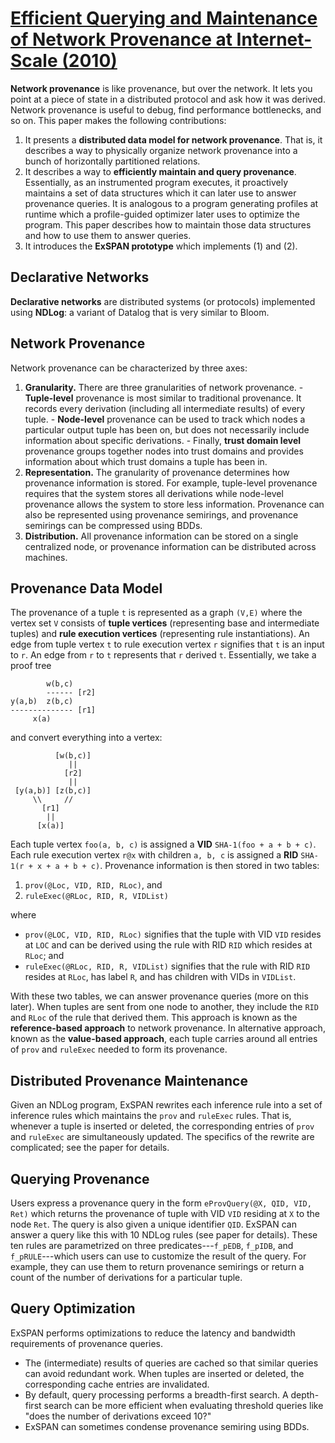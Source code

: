 # [Efficient Querying and Maintenance of Network Provenance at Internet-Scale (2010)](https://scholar.google.com/scholar?cluster=16215370428886082563)
**Network provenance** is like provenance, but over the network. It lets you
point at a piece of state in a distributed protocol and ask how it was derived.
Network provenance is useful to debug, find performance bottlenecks, and so on.
This paper makes the following contributions:

1. It presents a **distributed data model for network provenance**. That is, it
   describes a way to physically organize network provenance into a bunch of
   horizontally partitioned relations.
2. It describes a way to **efficiently maintain and query provenance**.
   Essentially, as an instrumented program executes, it proactively maintains a
   set of data structures which it can later use to answer provenance queries.
   It is analogous to a program generating profiles at runtime which a
   profile-guided optimizer later uses to optimize the program. This paper
   describes how to maintain those data structures and how to use them to
   answer queries.
3. It introduces the **ExSPAN prototype** which implements (1) and (2).

## Declarative Networks
**Declarative networks** are distributed systems (or protocols) implemented
using **NDLog**: a variant of Datalog that is very similar to Bloom.

## Network Provenance
Network provenance can be characterized by three axes:

1. **Granularity.** There are three granularities of network provenance.
       - **Tuple-level** provenance is most similar to traditional provenance.
         It records every derivation (including all intermediate results) of
         every tuple.
       - **Node-level** provenance can be used to track which nodes a
         particular output tuple has been on, but does not necessarily include
         information about specific derivations.
       - Finally, **trust domain level** provenance groups together nodes into
         trust domains and provides information about which trust domains a
         tuple has been in.
2. **Representation.** The granularity of provenance determines how provenance
   information is stored. For example, tuple-level provenance requires that the
   system stores all derivations while node-level provenance allows the system
   to store less information. Provenance can also be represented using
   provenance semirings, and provenance semirings can be compressed using BDDs.
3. **Distribution.** All provenance information can be stored on a single
   centralized node, or provenance information can be distributed across
   machines.

## Provenance Data Model
The provenance of a tuple `t` is represented as a graph `(V,E)` where the
vertex set `V` consists of **tuple vertices** (representing base and
intermediate tuples) and **rule execution vertices** (representing rule
instantiations). An edge from tuple vertex `t` to rule execution vertex `r`
signifies that `t` is an input to `r`. An edge from `r` to `t` represents that
`r` derived `t`. Essentially, we take a proof tree

```
        w(b,c)
        ------ [r2]
y(a,b)  z(b,c)
-------------- [r1]
     x(a)
```

and convert everything into a vertex:

```
          [w(b,c)]
             ||
            [r2]
             ||
 [y(a,b)] [z(b,c)]
     \\     //
       [r1]
        ||
      [x(a)]
```

Each tuple vertex `foo(a, b, c)` is assigned a **VID** `SHA-1(foo + a + b +
c)`. Each rule execution vertex `r@x` with children `a, b, c` is assigned a
**RID** `SHA-1(r + x + a + b + c)`. Provenance information is then stored in
two tables:

1. `prov(@Loc, VID, RID, RLoc)`, and
2. `ruleExec(@RLoc, RID, R, VIDList)`

where

- `prov(@LOC, VID, RID, RLoc)` signifies that the tuple with VID `VID` resides
  at `LOC` and can be derived using the rule with RID `RID` which resides at
  `RLoc`; and
- `ruleExec(@RLoc, RID, R, VIDList)` signifies that the rule with RID `RID`
  resides at `RLoc`, has label `R`, and has children with VIDs in `VIDList`.

With these two tables, we can answer provenance queries (more on this later).
When tuples are sent from one node to another, they include the `RID` and
`RLoc` of the rule that derived them. This approach is known as the
**reference-based approach** to network provenance. In alternative approach,
known as the **value-based approach**, each tuple carries around all entries of
`prov` and `ruleExec` needed to form its provenance.

## Distributed Provenance Maintenance
Given an NDLog program, ExSPAN rewrites each inference rule into a set of
inference rules which maintains the `prov` and `ruleExec` rules. That is,
whenever a tuple is inserted or deleted, the corresponding entries of `prov`
and `ruleExec` are simultaneously updated. The specifics of the rewrite are
complicated; see the paper for details.

## Querying Provenance
Users express a provenance query in the form `eProvQuery(@X, QID, VID, Ret)`
which returns the provenance of tuple with VID `VID` residing at `X` to the
node `Ret`. The query is also given a unique identifier `QID`. ExSPAN can
answer a query like this with 10 NDLog rules (see paper for details). These ten
rules are parametrized on three predicates---`f_pEDB`, `f_pIDB`, and
`f_pRULE`---which users can use to customize the result of the query. For
example, they can use them to return provenance semirings or return a count of
the number of derivations for a particular tuple.

## Query Optimization
ExSPAN performs optimizations to reduce the latency and bandwidth requirements
of provenance queries.

- The (intermediate) results of queries are cached so that similar queries can
  avoid redundant work. When tuples are inserted or deleted, the corresponding
  cache entries are invalidated.
- By default, query processing performs a breadth-first search. A depth-first
  search can be more efficient when evaluating threshold queries like "does the
  number of derivations exceed 10?"
- ExSPAN can sometimes condense provenance semiring using BDDs.
